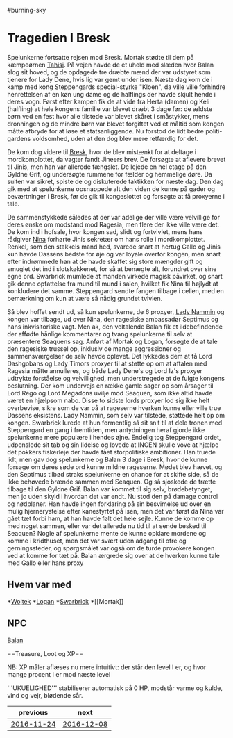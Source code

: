 #burning-sky

# Tragedien I Bresk 


Spelunkerne fortsatte rejsen mod Bresk. Mortak stødte til dem på kæmpeørnen [Tahisi](./Tahisi.md). På vejen havde de et uheld med slæden hvor Balan slog sit hoved, og de opdagede tre dræbte mænd der var udstyret som tjenere for Lady Dene, hvis lig var gemt under isen. Næste dag kom de i kamp med kong Steppengards special-styrke "Kloen", da ville ville forhindre henrettelsen af en køn ung dame og de halflings der havde skjult hende i deres vogn. Først efter kampen fik de at vide fra Herta (damen) og Keli (halfling) at hele kongens familie var blevet dræbt 3 dage før: de ældste børn ved en fest hvor alle tilstede var blevet skåret i småstykker, mens dronningen og de mindre børn var blevet forgiftet ved et måltid som kongen måtte afbryde for at løse et statsanliggende. Nu forstod de lidt bedre politi-gardens voldsomhed, uden at den dog blev mere retfærdig for det. 

De kom dog videre til [Bresk](./Bresk.md), hvor de blev mistænkt for at deltage i mordkomplottet, da vagter fandt Jineers brev. De forsøgte at aflevere brevet til Jinis, men han var allerede fængslet. De lejede en hel etage på den Gyldne Grif, og undersøgte rummene for fælder og hemmelige døre. Da suiten var sikret, spiste de og diskuterede taktikken for næste dag. Den dag gik med at spelunkerne opsnappede alt den viden de kunne på gader og beværtninger i Bresk, før de gik til kongeslottet og forsøgte at få proxyerne i tale. 

De sammenstykkede således at der var adelige der ville være velvillige for deres ønske om modstand mod Ragesia, men flere der ikke ville være det. De kom ind i hofsale, hvor kongen sad, slidt og fortvivlet, mens hans rådgiver [Nina](./Nina.md) forhørte Jinis sekretær om hans rolle i mordkomplottet. Renkel, som den stakkels mand hed, svarede snart at hertug Gallo og Jinis kun havde Dassens bedste for øje og var loyale overfor kongen, men snart efter indrømmede han at de havde skaffet sig store mængder gift og smuglet det ind i slotskøkkenet, for så at benægte alt, forundret over sine egne ord. Swarbrick mumlede at manden virkede magisk påvirket, og snart gik denne opfattelse fra mund til mund i salen, hvilket fik Nina til højlydt at konkludere det samme. Steppengard sendte fangen tilbage i cellen, med en bemærkning om kun at være så nådig grundet tvivlen.

Så blev hoffet sendt ud, så kun spelunkerne, de 6 proxyer, [Lady Nammin](./Lady%20Nammin.md) og kongen var tilbage, ud over Nina, den ragesiske ambassadør Septimus og hans inkvisitoriske vagt. Men ak, den veltalende Balan fik et ildebefindende der affødte hånlige kommentarer og tvang spelunkerne til selv at præsentere Seaquens sag. Anført af Mortak og Logan, forsøgte de at tale den ragesiske trussel op, inklusiv de mange aggressioner og sammensværgelser de selv havde oplevet. Det lykkedes dem at få Lord Dashgobans og Lady Timors proxyer til at støtte op om at aftalen med Ragesia måtte annulleres, og både Lady Dene's og Lord Iz's proxyer udtrykte forståelse og velvillighed, men understregede at de fulgte kongens beslutning. Der kom undervejs en række gamle sager op som årsager til Lord Rego og Lord Megadons uvilje mod Seaquen, som ikke altid havde været en hjælpsom nabo. Disse to sidste lords proxyer lod sig ikke helt overbevise, sikre som de var på at rageserne hverken kunne eller ville true Dassens eksistens. Lady Nammin, som selv var tilstede, støttede helt op om kongen. Swarbrick lurede at hun formentlig så sit snit til at dele tronen med Steppengard en gang i fremtiden, men antydningen heraf gjorde ikke spelunkerne mere populære i hendes øjne. Endelig tog Steppengard ordet, udpenslede sit tab og sin lidelse og lovede at INGEN skulle vove at hjælpe det pokkers fiskerleje der havde fået storpolitiske ambitioner. Han truede lidt, men gav dog spelunkerne og Balan 3 dage i Bresk, hvor de kunne forsøge om deres søde ord kunne mildne rageserne. Mødet blev hævet, og den Septimus tilbød straks spelunkerne en chance for at skifte side, så de ikke behøvede brænde sammen med Seaquen. Og så sjoskede de trætte tilbage til den Gyldne Grif. Balan var kommet til sig selv, brødebetynget, men jo uden skyld i hvordan det var endt. Nu stod den på damage control og nødplaner. Han havde ingen forklaring på sin besvimelse ud over en mulig hjernerystelse efter kanestyrtet på isen, men det var først da Nina var gået tæt forbi ham, at han havde følt det hele sejle. Kunne de komme op med noget sammen, eller var det allerede nu tid til at sende besked til Seaquen? Nogle af spelunkerne mente de kunne opklare mordene og komme i kridthuset, men det var svært uden adgang til ofre og gerningssteder, og spørgsmålet var også om de turde provokere kongen ved at komme for tæt på. Balan ærgrede sig over at de hverken kunne tale med Gallo eller hans proxy
     

## Hvem var med
*[Wojtek](./Wojtek.md)
*[Logan](./Logan.md)
*[Swarbrick](./Swarbrick%20Everwood.md)
*[[Mortak]]

## NPC
[Balan](./Balan.md)

==Treasure, Loot og XP==







NB: XP måler aflæses nu mere intuitivt: der står den level I er, og hvor mange procent I er mod næste level


'''UKUELIGHED''' stabiliserer automatisk på 0 HP, modstår varme og kulde, vind og vejr, blødende sår.

| previous | next |
| --- | --- |
| [2016-11-24](./2016-11-24.md) | [2016-12-08](./2016-12-08.md) |
